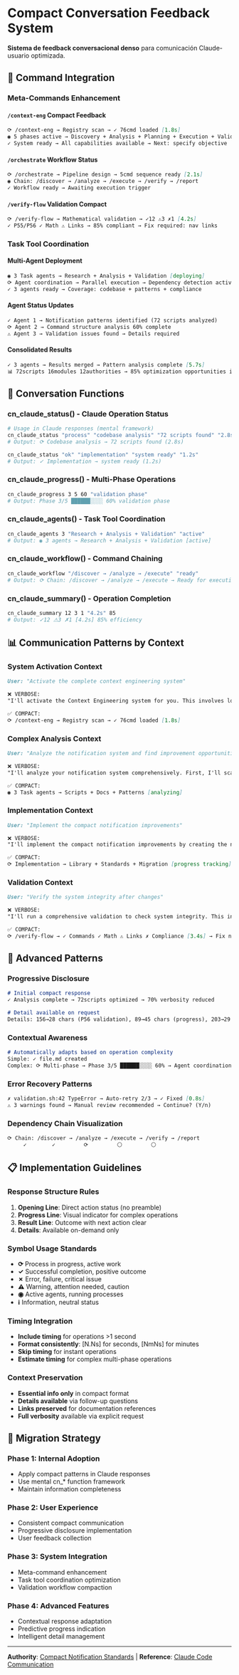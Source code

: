 # Compact Conversation Feedback System

**Sistema de feedback conversacional denso** para comunicación Claude-usuario optimizada.

## 🎯 Command Integration

### **Meta-Commands Enhancement**

#### `/context-eng` Compact Feedback
```markdown
⟳ /context-eng → Registry scan → ✓ 76cmd loaded [1.8s]
◉ 5 phases active → Discovery + Analysis + Planning + Execution + Validation
✓ System ready → All capabilities available → Next: specify objective
```

#### `/orchestrate` Workflow Status  
```markdown
⟳ /orchestrate → Pipeline design → 5cmd sequence ready [2.1s]
◉ Chain: /discover → /analyze → /execute → /verify → /report
✓ Workflow ready → Awaiting execution trigger
```

#### `/verify-flow` Validation Compact
```markdown
⟳ /verify-flow → Mathematical validation → ✓12 ⚠3 ✗1 [4.2s]
✓ P55/P56 ✓ Math ⚠ Links → 85% compliant → Fix required: nav links
```

### **Task Tool Coordination**

#### Multi-Agent Deployment
```markdown
◉ 3 Task agents → Research + Analysis + Validation [deploying]
⟳ Agent coordination → Parallel execution → Dependency detection active
✓ 3 agents ready → Coverage: codebase + patterns + compliance
```

#### Agent Status Updates
```markdown
✓ Agent 1 → Notification patterns identified (72 scripts analyzed)
⟳ Agent 2 → Command structure analysis 60% complete
⚠ Agent 3 → Validation issues found → Details required
```

#### Consolidated Results
```markdown
✓ 3 agents → Results merged → Pattern analysis complete [5.7s]
📊 72scripts 16modules 12authorities → 85% optimization opportunities identified
```

## 🔧 Conversation Functions

### **cn_claude_status()** - Claude Operation Status
```bash
# Usage in Claude responses (mental framework)
cn_claude_status "process" "codebase analysis" "72 scripts found" "2.8s"
# Output: ⟳ Codebase analysis → 72 scripts found (2.8s)

cn_claude_status "ok" "implementation" "system ready" "1.2s"  
# Output: ✓ Implementation → system ready (1.2s)
```

### **cn_claude_progress()** - Multi-Phase Operations
```bash
cn_claude_progress 3 5 60 "validation phase"
# Output: Phase 3/5 ██████░░░░ 60% validation phase
```

### **cn_claude_agents()** - Task Tool Coordination
```bash
cn_claude_agents 3 "Research + Analysis + Validation" "active"
# Output: ◉ 3 agents → Research + Analysis + Validation [active]
```

### **cn_claude_workflow()** - Command Chaining
```bash
cn_claude_workflow "/discover → /analyze → /execute" "ready"
# Output: ⟳ Chain: /discover → /analyze → /execute → Ready for execution
```

### **cn_claude_summary()** - Operation Completion
```bash
cn_claude_summary 12 3 1 "4.2s" 85
# Output: ✓12 ⚠3 ✗1 [4.2s] 85% efficiency
```

## 📊 Communication Patterns by Context

### **System Activation Context**
```markdown
User: "Activate the complete context engineering system"

❌ VERBOSE:
"I'll activate the Context Engineering system for you. This involves loading all 76 commands, scanning the knowledge base, and preparing the meta-orchestration capabilities. Let me start by checking the command registry..."

✅ COMPACT:
⟳ /context-eng → Registry scan → ✓ 76cmd loaded [1.8s]
```

### **Complex Analysis Context**
```markdown
User: "Analyze the notification system and find improvement opportunities"

❌ VERBOSE:
"I'll analyze your notification system comprehensively. First, I'll scan through all the scripts to understand current patterns, then examine the documentation for consistency, and finally identify specific areas for improvement..."

✅ COMPACT:
◉ 3 Task agents → Scripts + Docs + Patterns [analyzing]
```

### **Implementation Context**
```markdown
User: "Implement the compact notification improvements"

❌ VERBOSE:
"I'll implement the compact notification improvements by creating the necessary files, establishing standards, and migrating existing scripts to use the new patterns..."

✅ COMPACT:
⟳ Implementation → Library + Standards + Migration [progress tracking]
```

### **Validation Context**
```markdown
User: "Verify the system integrity after changes"

❌ VERBOSE:
"I'll run a comprehensive validation to check system integrity. This includes verifying command functionality, checking cross-references, validating mathematical formulas, and ensuring compliance..."

✅ COMPACT:
⟳ /verify-flow → ✓ Commands ✓ Math ⚠ Links ✗ Compliance [3.4s] → Fix needed
```

## 🚀 Advanced Patterns

### **Progressive Disclosure**
```markdown
# Initial compact response
✓ Analysis complete → 72scripts optimized → 70% verbosity reduced

# Detail available on request
Details: 156→28 chars (P56 validation), 89→45 chars (progress), 203→29 chars (summary)
```

### **Contextual Awareness**
```markdown
# Automatically adapts based on operation complexity
Simple: ✓ file.md created
Complex: ⟳ Multi-phase → Phase 3/5 ██████░░░░ 60% → Agent coordination active
```

### **Error Recovery Patterns**
```markdown
✗ validation.sh:42 TypeError → Auto-retry 2/3 → ✓ Fixed [0.8s]
⚠ 3 warnings found → Manual review recommended → Continue? (Y/n)
```

### **Dependency Chain Visualization**
```markdown
⟳ Chain: /discover → /analyze → /execute → /verify → /report
     ✓        ✓         ⟳         ⚪         ⚪
```

## 📋 Implementation Guidelines

### **Response Structure Rules**

1. **Opening Line**: Direct action status (no preamble)
2. **Progress Line**: Visual indicator for complex operations  
3. **Result Line**: Outcome with next action clear
4. **Details**: Available on-demand only

### **Symbol Usage Standards**

- **⟳** Process in progress, active work
- **✓** Successful completion, positive outcome
- **✗** Error, failure, critical issue  
- **⚠** Warning, attention needed, caution
- **◉** Active agents, running processes
- **ℹ** Information, neutral status

### **Timing Integration**

- **Include timing** for operations >1 second
- **Format consistently**: [N.Ns] for seconds, [NmNs] for minutes
- **Skip timing** for instant operations
- **Estimate timing** for complex multi-phase operations

### **Context Preservation**

- **Essential info only** in compact format
- **Details available** via follow-up questions
- **Links preserved** for documentation references
- **Full verbosity** available via explicit request

## 🔄 Migration Strategy

### **Phase 1: Internal Adoption**
- Apply compact patterns in Claude responses
- Use mental cn_* function framework
- Maintain information completeness

### **Phase 2: User Experience**
- Consistent compact communication
- Progressive disclosure implementation
- User feedback collection

### **Phase 3: System Integration**
- Meta-command enhancement
- Task tool coordination optimization
- Validation workflow compaction

### **Phase 4: Advanced Features**
- Contextual response adaptation
- Predictive progress indication
- Intelligent detail management

---

**Authority**: [Compact Notification Standards](../technical/compact-notification-standards.md) | **Reference**: [Claude Code Communication](../technical/claude-code-compact-communication-standards.md)